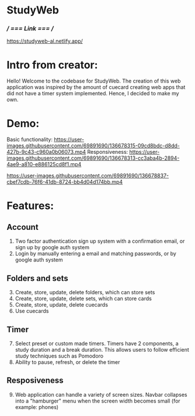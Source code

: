 # StudyWeb

### **/* === Link === */**

https://studyweb-al.netlify.app/

# Intro from creator: 

Hello! Welcome to the codebase for StudyWeb. The creation of this web application was inspired by the amount of cuecard creating web apps that did not have a timer system implemented. Hence, I decided to make my own.

# Demo: 

Basic functionality:
https://user-images.githubusercontent.com/69891690/136678315-09cd8bdc-d8dd-427b-9c43-c960a0b06073.mp4
Responsiveness: 
https://user-images.githubusercontent.com/69891690/136678313-cc3aba4b-2894-4ae9-a810-e886125cd8f1.mp4



https://user-images.githubusercontent.com/69891690/136678837-cbef7cdb-76f6-41db-8724-bb4d04d174bb.mp4


# Features:

  ## Account

  1) Two factor authentication sign up system with a confirmation email, or sign up by google auth system
  2) Login by manually entering a email and matching passwords, or by google auth system

  ## Folders and sets
  3) Create, store, update, delete folders, which can store sets 
  4) Create, store, update, delete sets, which can store cards
  5) Create, store, update, delete cuecards
  6) Use cuecards
     
  ## Timer
  7) Select preset or custom made timers. Timers have 2 components, a study duration and a break duration. This allows users to follow efficient study techniques such as Pomodoro
  8) Ability to pause, refresh, or delete the timer 
  
  ## Resposiveness
  9) Web application can handle a variety of screen sizes. Navbar collapses into a "hamburger" menu when the screen width becomes small (for example: phones)
